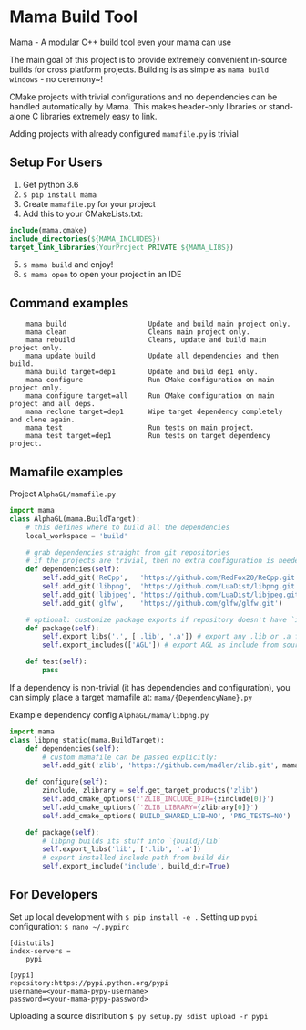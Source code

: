 # Mama Build Tool
Mama - A modular C++ build tool even your mama can use

The main goal of this project is to provide extremely convenient in-source builds
for cross platform projects. Building is as simple as `mama build windows` - no ceremony~!

CMake projects with trivial configurations and no dependencies can be handled
automatically by Mama. This makes header-only libraries or stand-alone C libraries
extremely easy to link.

Adding projects with already configured `mamafile.py` is trivial


## Setup For Users
1. Get python 3.6
2. `$ pip install mama`
3. Create `mamafile.py` for your project
4. Add this to your CMakeLists.txt:
```cmake
include(mama.cmake)
include_directories(${MAMA_INCLUDES})
target_link_libraries(YourProject PRIVATE ${MAMA_LIBS})
```
5. `$ mama build` and enjoy!
6. `$ mama open` to open your project in an IDE


## Command examples
```
    mama build                    Update and build main project only.
    mama clean                    Cleans main project only.
    mama rebuild                  Cleans, update and build main project only.
    mama update build             Update all dependencies and then build.
    mama build target=dep1        Update and build dep1 only.
    mama configure                Run CMake configuration on main project only.
    mama configure target=all     Run CMake configuration on main project and all deps.
    mama reclone target=dep1      Wipe target dependency completely and clone again.
    mama test                     Run tests on main project.
    mama test target=dep1         Run tests on target dependency project.
```


## Mamafile examples

Project `AlphaGL/mamafile.py`
```py
import mama
class AlphaGL(mama.BuildTarget):
    # this defines where to build all the dependencies
    local_workspace = 'build'

    # grab dependencies straight from git repositories
    # if the projects are trivial, then no extra configuration is needed
    def dependencies(self):
        self.add_git('ReCpp',   'https://github.com/RedFox20/ReCpp.git')
        self.add_git('libpng',  'https://github.com/LuaDist/libpng.git')
        self.add_git('libjpeg', 'https://github.com/LuaDist/libjpeg.git')
        self.add_git('glfw',    'https://github.com/glfw/glfw.git')

    # optional: customize package exports if repository doesn't have `include` or `src`
    def package(self):
        self.export_libs('.', ['.lib', '.a']) # export any .lib or .a from build folder
        self.export_includes(['AGL']) # export AGL as include from source folder

    def test(self):
        pass
```

If a dependency is non-trivial (it has dependencies and configuration),
you can simply place a target mamafile at: `mama/{DependencyName}.py`

Example dependency config `AlphaGL/mama/libpng.py`
```py
import mama
class libpng_static(mama.BuildTarget):
    def dependencies(self):
        # custom mamafile can be passed explicitly:
        self.add_git('zlib', 'https://github.com/madler/zlib.git', mamafile='zlib.py')

    def configure(self):
        zinclude, zlibrary = self.get_target_products('zlib')
        self.add_cmake_options(f'ZLIB_INCLUDE_DIR={zinclude[0]}')
        self.add_cmake_options(f'ZLIB_LIBRARY={zlibrary[0]}')
        self.add_cmake_options('BUILD_SHARED_LIB=NO', 'PNG_TESTS=NO')

    def package(self):
        # libpng builds its stuff into `{build}/lib`
        self.export_libs('lib', ['.lib', '.a'])
        # export installed include path from build dir
        self.export_include('include', build_dir=True)
```


## For Developers
Set up local development with `$ pip install -e .`
Setting up `pypi` configuration: `$ nano ~/.pypirc`
```
[distutils]
index-servers =
    pypi

[pypi]
repository:https://pypi.python.org/pypi
username=<your-mama-pypy-username>
password=<your-mama-pypy-password>
```
Uploading a source distribution `$ py setup.py sdist upload -r pypi`

